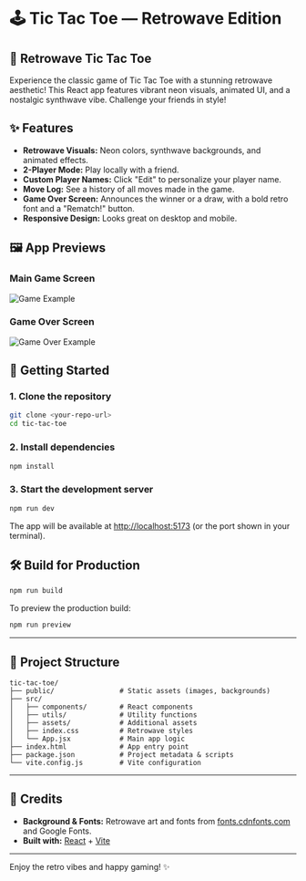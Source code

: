 # 🕹️ Tic Tac Toe — Retrowave Edition

## 🎨 Retrowave Tic Tac Toe

Experience the classic game of Tic Tac Toe with a stunning retrowave aesthetic! This React app features vibrant neon visuals, animated UI, and a nostalgic synthwave vibe. Challenge your friends in style!

## ✨ Features

- **Retrowave Visuals:** Neon colors, synthwave backgrounds, and animated effects.
- **2-Player Mode:** Play locally with a friend.
- **Custom Player Names:** Click "Edit" to personalize your player name.
- **Move Log:** See a history of all moves made in the game.
- **Game Over Screen:** Announces the winner or a draw, with a bold retro font and a "Rematch!" button.
- **Responsive Design:** Looks great on desktop and mobile.

## 🖼️ App Previews

### Main Game Screen

![Game Example](public/game_example.png)

### Game Over Screen

![Game Over Example](public/game_over_example.png)

## 🚀 Getting Started

### 1. Clone the repository

```bash
git clone <your-repo-url>
cd tic-tac-toe
```

### 2. Install dependencies

```bash
npm install
```

### 3. Start the development server

```bash
npm run dev
```

The app will be available at [http://localhost:5173](http://localhost:5173) (or the port shown in your terminal).

## 🛠️ Build for Production

```bash
npm run build
```

To preview the production build:

```bash
npm run preview
```

---

## 📁 Project Structure

```
tic-tac-toe/
├── public/                # Static assets (images, backgrounds)
├── src/
│   ├── components/        # React components
│   ├── utils/             # Utility functions
│   ├── assets/            # Additional assets
│   ├── index.css          # Retrowave styles
│   └── App.jsx            # Main app logic
├── index.html             # App entry point
├── package.json           # Project metadata & scripts
└── vite.config.js         # Vite configuration
```

---

## 🦄 Credits

- **Background & Fonts:** Retrowave art and fonts from [fonts.cdnfonts.com](https://fonts.cdnfonts.com/) and Google Fonts.
- **Built with:** [React](https://react.dev/) + [Vite](https://vitejs.dev/)

---

Enjoy the retro vibes and happy gaming! ✨
